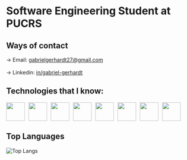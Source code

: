 
# Software Engineering Student at PUCRS


## Ways of contact
-> Email: gabrielgerhardt27@gmail.com
<br></br>
-> Linkedin: [in/gabriel-gerhardt](https://www.linkedin.com/in/gabriel-gerhardt-0a8b852b9/)


## Technologies that I know:
<div style="display: flex; gap: 10px;">

<img height="50px" width="50px" src="https://cdn.jsdelivr.net/gh/devicons/devicon@latest/icons/python/python-plain-wordmark.svg" />
<img height="50px" width="50px" src="https://cdn.jsdelivr.net/gh/devicons/devicon@latest/icons/typescript/typescript-plain.svg" />
<img height="50px" width="50px" src="https://cdn.jsdelivr.net/gh/devicons/devicon@latest/icons/react/react-original-wordmark.svg" /> 
<img height="50px" width="50px" src="https://cdn.jsdelivr.net/gh/devicons/devicon@latest/icons/html5/html5-plain-wordmark.svg" />
<img height="50px" width="50px" src="https://cdn.jsdelivr.net/gh/devicons/devicon@latest/icons/css3/css3-plain-wordmark.svg" />
<img height="50px" width="50px" src="https://cdn.jsdelivr.net/gh/devicons/devicon@latest/icons/postgresql/postgresql-plain-wordmark.svg" />
<img height=50px width=50px src="https://cdn.jsdelivr.net/gh/devicons/devicon@latest/icons/bash/bash-plain.svg" />
<img height=50px width=50px src="https://cdn.jsdelivr.net/gh/devicons/devicon@latest/icons/go/go-original.svg" />
</div>

## Top Languages


![Top Langs](https://github-readme-stats.vercel.app/api/top-langs/?username=Gabriel-Gerhardt&layout=compact&theme=radical)
